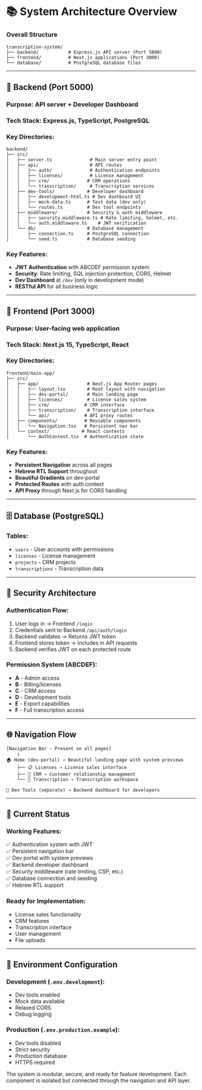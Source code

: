 # 📚 System Architecture Overview

### **Overall Structure**
```
transcription-system/
├── backend/           # Express.js API server (Port 5000)
├── frontend/          # Next.js applications (Port 3000)
└── database/          # PostgreSQL database files
```

---

## 🔧 **Backend (Port 5000)**

### **Purpose**: API server + Developer Dashboard
### **Tech Stack**: Express.js, TypeScript, PostgreSQL

### **Key Directories**:
```
backend/
├── src/
│   ├── server.ts              # Main server entry point
│   ├── api/                   # API routes
│   │   ├── auth/              # Authentication endpoints
│   │   ├── licenses/          # License management
│   │   ├── crm/              # CRM operations
│   │   └── transcription/     # Transcription services
│   ├── dev-tools/            # Developer dashboard
│   │   ├── development-html.ts # Dev dashboard UI
│   │   ├── mock-data.ts      # Test data (dev only)
│   │   └── routes.ts         # Dev tool endpoints
│   ├── middleware/           # Security & auth middleware
│   │   ├── security.middleware.ts # Rate limiting, helmet, etc.
│   │   └── auth.middleware.ts    # JWT verification
│   └── db/                   # Database management
│       ├── connection.ts     # PostgreSQL connection
│       └── seed.ts           # Database seeding
```

### **Key Features**:
- **JWT Authentication** with ABCDEF permission system
- **Security**: Rate limiting, SQL injection protection, CORS, Helmet
- **Dev Dashboard** at `/dev` (only in development mode)
- **RESTful API** for all business logic

---

## 🎨 **Frontend (Port 3000)**

### **Purpose**: User-facing web application
### **Tech Stack**: Next.js 15, TypeScript, React

### **Key Directories**:
```
frontend/main-app/
├── src/
│   ├── app/                  # Next.js App Router pages
│   │   ├── layout.tsx        # Root layout with navigation
│   │   ├── dev-portal/       # Main landing page
│   │   ├── licenses/         # License sales system
│   │   ├── crm/             # CRM interface
│   │   ├── transcription/    # Transcription interface
│   │   └── api/             # API proxy routes
│   ├── components/          # Reusable components
│   │   └── Navigation.tsx   # Persistent nav bar
│   └── context/            # React contexts
│       └── AuthContext.tsx  # Authentication state
```

### **Key Features**:
- **Persistent Navigation** across all pages
- **Hebrew RTL Support** throughout
- **Beautiful Gradients** on dev-portal
- **Protected Routes** with auth context
- **API Proxy** through Next.js for CORS handling

---

## 🗄️ **Database (PostgreSQL)**

### **Tables**:
- `users` - User accounts with permissions
- `licenses` - License management
- `projects` - CRM projects
- `transcriptions` - Transcription data

---

## 🔐 **Security Architecture**

### **Authentication Flow**:
1. User logs in → Frontend `/login`
2. Credentials sent to Backend `/api/auth/login`
3. Backend validates → Returns JWT token
4. Frontend stores token → Includes in API requests
5. Backend verifies JWT on each protected route

### **Permission System (ABCDEF)**:
- **A** - Admin access
- **B** - Billing/licenses
- **C** - CRM access
- **D** - Development tools
- **E** - Export capabilities
- **F** - Full transcription access

---

## 🌐 **Navigation Flow**

```
[Navigation Bar - Present on all pages]
    ↓
🏠 Home (dev-portal) → Beautiful landing page with system previews
    ├── 📋 Licenses → License sales interface
    ├── 👥 CRM → Customer relationship management
    └── 🎯 Transcription → Transcription workspace

🔧 Dev Tools (separate) → Backend dashboard for developers
```

---

## 🚀 **Current Status**

### **Working Features**:
✅ Authentication system with JWT  
✅ Persistent navigation bar  
✅ Dev portal with system previews  
✅ Backend developer dashboard  
✅ Security middleware (rate limiting, CSP, etc.)  
✅ Database connection and seeding  
✅ Hebrew RTL support  

### **Ready for Implementation**:
- License sales functionality
- CRM features
- Transcription interface
- User management
- File uploads

---

## 📁 **Environment Configuration**

### **Development** (`.env.development`):
- Dev tools enabled
- Mock data available
- Relaxed CORS
- Debug logging

### **Production** (`.env.production.example`):
- Dev tools disabled
- Strict security
- Production database
- HTTPS required

The system is modular, secure, and ready for feature development. Each component is isolated but connected through the navigation and API layer.